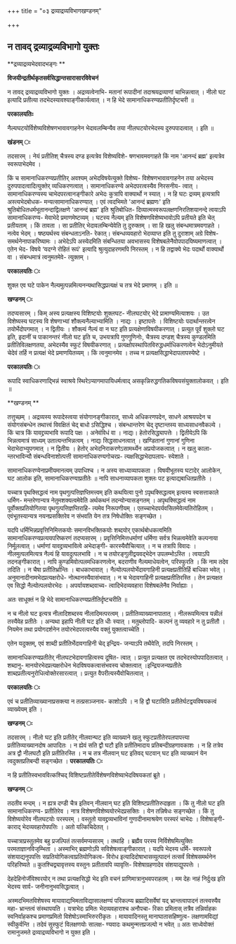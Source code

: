 +++
title = "०३ द्रव्याद्रव्यविभागखण्डनम्"

+++


## न तावद् द्रव्याद्रव्यविभागो युक्तः

**द्रव्याद्रव्यभेदवादभङ्गः **

**विजयीन्द्रतीर्थकृतसर्वसिद्धान्तसारासारविवेचनं**

न तावद् द्रव्याद्रव्यविभागो युक्तः । अद्रव्यत्वेनाभि- मतानां रूपादीनां तदाश्रयद्रव्याणां चाभिन्नत्वात् । नीलो घट इत्यादि प्रतीत्या तदभेदस्यावश्याङ्गीकार्यत्वात् । न हि भेदे सामानाधिकरण्यप्रतीतिर्दृष्टचरी ॥

**परकालयतिःः**

नैल्यघटयोर्विशेष्यविशेषणभावावगाहनेन भेदावलम्बिन्यैव तया नीलघटयोरभेदस्य दुरुपपादत्वात् । इति ॥

**खंडनम् ः**

तदसारम् । नेयं प्रतीतिश् चैत्रस्य दण्ड इत्यत्रेव विशेष्यविशे- षणभावमवगाहते किं नाम 'आनन्दं ब्रह्म' इत्यत्रेव स्वरूपाभेदमेव ।

किं च सामानाधिकरण्यप्रतीतिर् अवश्यम् अभेदविषयेत्युक्ते विशेष्य- विशेषणभावावगाहनेन तया अभेदस्य दुरुपपादत्वादित्युक्तेर् व्यधिकरणत्वात् । सामानाधिकरण्ये अभेदपरत्वस्यैव निरसनीय- त्वात् । सामानाधिकरण्यस्य चाभेदपरत्वानङ्गीकारे अभेदः कुत्रापि वाक्यार्थो न स्यात् । न हि घटः द्रव्यम् इत्यत्रापि अस्त्यभेदबोधक- मन्यत्सामानाधिकरण्यात् । एवं त्वदभिमते 'आनन्दं ब्रह्मणः' इति श्रुतिबोधितधर्मभूतानन्दाद्विलक्षणे 'आनन्दं ब्रह्म' इति श्रुतिबोधित- दिव्यात्मस्वरूपलक्षणनिरतिशयानन्दे त्वयाऽपि सामानाधिकरण्य- मेवाभेदे प्रमाणमेष्टव्यम् । घटस्य नैल्यम् इति विशेषणविशेष्यभावोऽपि प्रतीयते इति चेत् प्रतीयताम् । किं तावता । सा प्रतीतिर् भेदावलम्बिन्येवेति तु दुरुक्तम् । सा हि खलु संबन्धमात्रमवगाहते । नत्वेव भेदम् । षष्ठ्यर्थस्य संबन्धताऽनति- रेकात्। संबन्धव्यवहारो भेदव्याप्त इति तु दुराशाम् अग्रे विशेष- समर्थनेनापाकरिष्यामः । अभेदेऽपि अस्येदमिति संबन्धितया अवभासस्य विशेषबलेनैवोपपादयिष्यमाणत्वात् । एतेन भेद- विषये ‘यदग्ने रोहितं रूपं' इत्यादि श्रुत्युदाहरणमपि निरस्तम् । न हि तद्वाक्ये भेदः पदार्थो वाक्यार्थो वा । संबन्धमात्रं त्वनुमतमेवे- त्युक्तम् ।

**परकालयतिः ः**

शुक्ल एव घटे पाकेन नैल्यमुत्पन्नमित्यनन्यथासिद्धप्रत्यक्षं च तत्र भेदे प्रमाणम् । इति ॥

**खण्डनम् ः**

तदप्यसारम् । किम् अस्य प्रत्यक्षस्य विशिष्टयोः शुक्लघट- नीलघटयोर् भेदे प्रामाण्यमित्याशयः । उत विशेष्यस्य घटस्य वि शेषणाभ्यां शौक्ल्यनैल्याभ्यामिति । नाद्यः । इष्टापत्तेः । विशिष्टयोः पदार्थान्तरत्वेन तयोर्भेदोपगमात् । न द्वितीयः । शौक्ल्यं नैल्यं वा न घट इति प्रत्यक्षेणाविषयीकरणात् । प्रत्युत पूर्वं शुक्लो घट इति, इदानीं च पाकानन्तरं नीलो घट इति च, उभयत्रापि गुणगुणिनोः, चैत्रस्य दण्डश् चैत्रस्य कुण्डलमिति प्रतीतिविलक्षणतया, अभेदस्यैव स्फुटं विषयीकरणात् । प्रत्यक्षोपस्थापितविरुद्धधर्माधिकरणत्वेन भेदोऽनुमीयते चेदेवं तर्हि न प्रत्यक्षं भेदे प्रमाणयितव्यम् । किं त्वनुमानमेव । तच्च न प्रत्यक्षसिद्धाभेदापलापस्येष्टे ।

**परकालयतिः ः**

रूपादि स्वाधिकरणाद्भिन्नं स्वाश्रये स्थिरेऽप्यागमापायिधर्मत्वाद् असकृन्निरुद्धगतिकविषयसंयुक्तालोकवत् । इति ॥

**खण्डनम् **

तत्तुच्छम् । अद्रव्यस्य रूपादेस्त्वया संयोगानङ्गीकारात्, साध्ये अधिकरणपदेन, साधने आश्रयपदेन च संयोगसंबन्धेन तथात्त्वं विवक्षितं चेद् बाधो ऽसिद्धिश्च । संबन्धान्तरेण चेद् दृष्टान्तस्य साध्यसाधनवैकल्ये । किं चात्र किं यावद्द्रव्यभावि रूपादि पक्षः । अनेवंविधं वा । नाद्यः। हेतोरसिद्ध्यापत्तेः । द्वितीयेऽपि किं भिन्नत्वमात्रं साध्यम् उतात्यन्तभिन्नत्वम् । नाद्यः सिद्धसाधनत्वात् । खण्डितानां गुणानां गुणिना भेदाभेदाभ्युपगमात् । न द्वितीयः । हेतोर् अभेदनिराकरणेऽसामर्थ्येन अप्रयोजकत्वात् । न खलु काला- न्तरभाविन्यौ संबन्धविनाशोत्पत्ती सामानाधिकरण्यगोचरप्र- त्यक्षसिद्धाभेदापलाप- स्येशाते ।

सामानाधिकरण्येनाप्रमीयमानत्वम् उपाधिश्च । न अस्य साध्याव्यापकता । विषयीभूतस्य घटादेर् आलोकेन, घट आलोक इति, सामानाधिकरण्याप्रतीतेः ॥ नापि साधनाव्यापकता शुक्लः पट इत्याद्यबाधितप्रतीतेः ।

यच्चात्र पृथक्सिद्धत्वं नाम पृथगुत्पत्तिज्ञप्तिमत्त्वम् इति कथयित्वा पुनो ऽपृथक्सिद्धत्वम् इत्यस्य स्वसत्ताकाले धर्मिण- मन्तरेणान्यत्र नेतुमशक्यत्वमेवेति अर्थकथनं तदन्योन्यासङ्गतम् । अपृथक्सिद्धत्वं नाम पूर्वोक्तप्रतियोगितया पृथगुत्पत्तिज्ञप्तिराहि- त्यमेव निरूपणीयम् । एतच्चाभेदपर्यवसितमेवेत्यतिरोहितम् । एवंभूतस्यान्यत्र नयनप्रसक्तिरेव न संभवति येन तत्र निषेधोक्तिः सङ्गच्छेत ।

यदपि धर्मिभिन्नप्रवृत्तिनिमित्तकयोः समानविभक्तिकयोः शब्दयोर् एकार्थबोधकत्वमिति सामानाधिकरण्यप्रत्ययपरिष्करणं तदप्यसारम् । प्रवृत्तिनिमित्तधर्माणां धर्मिणा सर्वत्र भिन्नत्वमेवेति कल्पनाया निर्मूलत्वात् । धर्माणां यावद्द्रव्यभावित्वे अभेदाङ्गी- कारस्यैवौचित्यात् । न च तत्रापि विवादः । नीलमुत्पलमित्यत्र नैल्यं हि यावदुत्पलभावि । न च तयोरङ्गुलीद्वयवद्भेदेन उपलम्भोऽस्ति । त्वयाऽपि तदनङ्गीकारात् । नापि कुण्डमिवोत्पलमधिकरणत्वेन, बदराणीव नैल्यमाधेयत्वेन, परिस्फुरति । किं नाम तदेव तदिति । न चैषा प्रतीतिर्भ्रान्तिः । बाधकाभावात् । नैल्योत्पलयोर्भेदावगाहिनी प्रत्यक्षप्रतीतिर्हि बाधिका भवेत् । अनुमानादीनामभेदप्रत्यक्षरोधे- नोत्थानस्यैवासंभवात् । न च भेदावगाहिनी प्रत्यक्षप्रतीतिरस्ति । तेन प्रत्यक्षत एव सिद्धो नैल्योत्पलयोरभेदः । अपर्यायशब्दवाच्य- त्वादिभेदव्यवहारा विशेषबलेनैव निर्वाह्याः ।

अतः साधूक्तं न हि भेदे सामानाधिकरण्यप्रतीतिर्दृष्टचरीति ॥

न च नीलो घट इत्यत्र नीलादिशब्दस्य नीलादिमत्परत्वम् । प्रतीतिव्याख्यानापातात् । नीलरूपमित्यत्र यन्नीलं तस्यैवेह प्रतीतेः । अन्यथा इहापि नीली घट इति धीः स्यात् । मतुब्लोपादि- कल्पनं तु व्यवहारे न तु प्रतीतौ । नियमेन तथा प्रयोगदर्शनेन तयोरभेदपरत्वस्यैव वक्तुं युक्तत्वाच्चेति ।

एतेन यदुक्तम्, एवं शाब्दी प्रतीतिर्भेदावगाहिनी चेद् इन्द्रिय- जन्याऽपि तथैवेति, तदपि निरस्तम् ।

सामानाधिकरण्यप्रतीतेर् नीलघटभेदावगाहित्वस्य दूषित- त्वात् । प्रत्युत प्रत्यक्षत एव तदभेदस्योपपादितत्वात् । शब्दानु- मानयोरभेदप्रत्यक्षरोधेन भेदविषयकत्वासंभवस्य चोक्तत्वात् ।इन्द्रियजन्यप्रतीतेः शाब्दप्रतीत्यनुरोधित्वोक्तेरसारत्वात् । प्रत्युत वैपरीत्यस्यैवोचितत्वात् ।

**परकालयतिः ः**

एवं च प्रतीतिव्याख्यानाप्रसक्त्या न तत्प्रसञ्जनाव- काशोऽपि । न हि द्वौ घटाविति प्रतीतेर्घटद्वयविषयकत्वं व्याख्येयम् इति ।

**खण्डनम् ः**

तदसारम् । नीलो घट इति प्रतीतेर् नीलवान्घट इति व्याख्याने खलु स्फुटप्रतीतेरपलपापत्त्या प्रतीतिव्याख्यानदोष आपादितः । न ह्येवं सति द्वौ घटौ इति प्रतीतिमादाय प्रतिबन्दीग्रहणावकाशः । न हि तत्रेव अत्र द्वौ नीलघटौ इति प्रतीतिरस्ति । न च तत्र नीलवान् घट इतिवद् घटवान् घट इति व्याख्यानं येन त्वदुक्तप्रतिबन्दी सङ्गच्छेत । **परकालयतिः ः**

न हि प्रतीतिस्वभाववित्कश्चिद् विशिष्टप्रतीतेर्विशेषणविशेष्याभेदविषयकतां ब्रूते ।

**खण्डनम् ः**

तदतीव मन्दम् । न ह्यत्र दण्डी चैत्र इतिवन् नीलवान् घट इति विशिष्टप्रतीतिरुदाहृता । किं तु नीलो घट इति सामानाधिकरण्य- प्रतीतिरेव । नात्र विशेषणविशेष्ययोरभेदप्रसक्तिः । येन तन्निषेधः सङ्गच्छेत । किं तु विशेष्ययोरेव नीलघटयोः परस्परम् । वस्तुतो यावद्द्रव्यभाविनां गुणादीनामाश्रयेण परस्परं चाभेदः । विशेषाङ्गी- काराद् भेदव्यवहारोपपत्तिः । अतो यत्किचिदेतत् ।

यच्चात्राप्रस्तुतमेव बहु प्रजल्पितं तत्सर्वमप्यसारम् । तथाहि । ब्रह्मैव परस्य निर्विशेषमित्युक्तिः परमताज्ञानविजृम्भिता । अस्माभिर् ब्रह्मणोऽपि सविशेषत्वाङ्गीकारात् । यदपि भेदस्य धर्मि- स्वरूपत्वे संशयाद्यनुपपत्तिः सप्रतियोगिकत्वाप्रतियोगिकत्व- विरोध इत्यादिदोषाभासव्युत्पादनं तत्सर्वं विशेषसमर्थनेन परिहरिष्यते ॥ कुतश्चिद्व्यावृत्तस्य वस्तुनः प्रतीतावपि व्यावृत्ति- विशेषाग्रहणादेव संशयाद्युपपत्तेः ।

देहदेहिनोर्जीवेश्वरयोर् न तथा प्रत्यक्षसिद्धो भेद इति वचनं प्राणिमात्रानुभवपराहतम् । मम देहः नाहं निर्दुःख इति भेदस्य सार्व- जनीनानुभवसिद्धत्वात् ।

अस्मदभिमतविशेषस्य मायावाद्यभिमताविद्यासालक्षण्यं परिकल्प्य ब्रह्मादिसर्वेषां यद् भ्रान्तत्वापादनं तत्स्वस्यैव महा- भ्रान्तत्वं संस्थापयति । यत्राभेदः प्रमितः भेदव्यवहाराश्च अनौपचा- रिकाः प्रमितास् तत्रैव तन्निर्वाहकः स्वनिर्वाहकश्च प्रमाणप्रमितो विशेषोऽस्माभिरुररीकृतः । मायावादिनस्तु मानाघातासहिष्णुत्व- लक्षणामविद्यां स्वीकुर्वन्ति । तदेवं सुस्फुटं विलक्षणयोः सालक्ष- ण्यवादः कथमुन्मत्तप्रजल्पो न भवेत् ॥ अतः साध्वेवोक्तं रामानुजमते द्रव्याद्रव्यविभागो न युक्त इति ।

